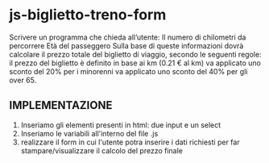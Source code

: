 js-biglietto-treno-form
===
 Scrivere un programma che chieda all’utente:
Il numero di chilometri da percorrere
Età del passeggero Sulla base di queste informazioni dovrà calcolare il prezzo totale del biglietto di viaggio, secondo le seguenti regole:
il prezzo del biglietto è definito in base ai km (0.21 € al km)
va applicato uno sconto del 20% per i minorenni
va applicato uno sconto del 40% per gli over 65.
## IMPLEMENTAZIONE
1. Inseriamo gli elementi presenti in html: due input e un select
2. Inseriamo le variabili all'interno del file .js
3. realizzare il form in cui l'utente potra inserire i dati richiesti per far stampare/visualizzare il calcolo del prezzo finale
